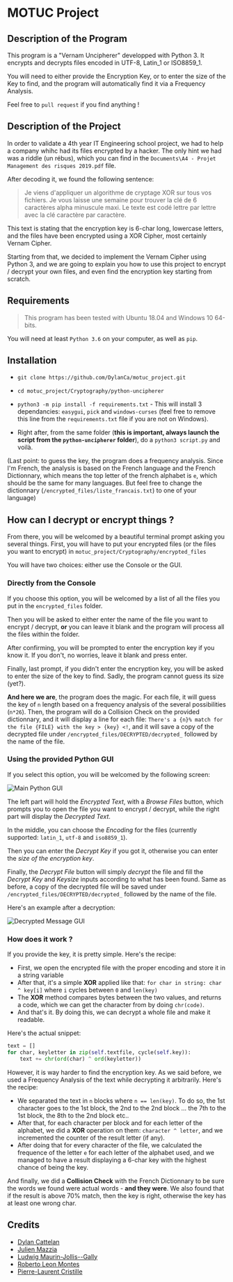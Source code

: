# MOTUC Project 
## Description of the Program

This program is a "Vernam Uncipherer" developped with Python 3. It encrypts and decrypts files encoded in UTF-8, Latin_1 or ISO8859_1.

You will need to either provide the Encryption Key, or to enter the size of the Key to find, and the program will automatically find it via a Frequency Analysis.

Feel free to `pull request` if you find anything !
## Description of the Project

In order to validate a 4th year IT Engineering school project, we had to help a company whihc had its files encrypted by a hacker. The only hint we had was a riddle (un rébus), which you can find in the `Documents\A4 - Projet Management des risques 2019.pdf` file.

After decoding it, we found the following sentence:

>Je viens d'appliquer un algorithme de cryptage XOR sur tous vos fichiers. Je vous laisse une semaine pour trouver la clé de 6 caractères alpha minuscule maxi. Le texte est codé lettre par lettre avec la clé caractère par caractère.

This text is stating that the encryption key is 6-char long, lowercase letters, and the files have been encrypted using a XOR Cipher, most certainly Vernam Cipher.

Starting from that, we decided to implement the Vernam Cipher using Python 3, and we are going to explain you how to use this project to encrypt / decrypt your own files, and even find the encryption key starting from scratch.

## Requirements

> This program has been tested with Ubuntu 18.04 and Windows 10 64-bits.

You will need at least `Python 3.6` on your computer, as well as `pip`.


## Installation

- `git clone https://github.com/DylanCa/motuc_project.git`
- `cd motuc_project/Cryptography/python-uncipherer`
- `python3 -m pip install -f requirements.txt` - This will install 3 dependancies: `easygui`, `pick` and `windows-curses` (feel free to remove this line from the `requirements.txt` file if you are not on Windows).

- Right after, from the same folder (**this is important, always launch the script from the `python-uncipherer` folder**), do a `python3 script.py` and voilà.


(Last point: to guess the key, the program does a frequency analysis. Since I'm French, the analysis is based on the French language and the French Dictionnary, which means the top letter of the french alphabet is `e`, which should be the same for many languages. But feel free to change the dictionnary (`/encrypted_files/liste_francais.txt`) to one of your language)


## How can I decrypt or encrypt things ?

From there, you will be welcomed by a beautiful terminal prompt asking you several things. First, you will have to put your encrypted files (or the files you want to encrypt) in `motuc_project/Cryptography/encrypted_files`

You will have two choices: either use the Console or the GUI.

### Directly from the Console

If you choose this option, you will be welcomed by a list of all the files you put in the `encrypted_files` folder. 

Then you will be asked to either enter the name of the file you want to encrypt / decrypt, **or** you can leave it blank and the program will process all the files within the folder.

After confirming, you will be prompted to enter the encryption key if you know it. If you don't, no worries, leave it blank and press enter.

Finally, last prompt, if you didn't enter the encryption key, you will be asked to enter the size of the key to find. Sadly, the program cannot guess its size (yet?).

**And here we are**, the program does the magic. For each file, it will guess the key of `n` length based on a frequency analysis of the several possibilities (`n*26`). Then, the program will do a Collision Check on the provided dictionnary, and it will display a line for each file: `There's a {n}% match for the file {FILE} with the key > {key} <!`, and it will save a copy of the decrypted file under `/encrypted_files/DECRYPTED/decrypted_` followed by the name of the file.

### Using the provided Python GUI

If you select this option, you will be welcomed by the following screen:

![Main Python GUI](https://i.imgur.com/4toCRzx.png)

The left part will hold the *Encrypted Text*, with a *Browse Files* button, which prompts you to open the file you want to encrypt / decrypt, while the right part will display the *Decrypted Text*. 

In the middle, you can choose the *Encoding* for the files (currently supported: `latin_1`, `utf-8` and `iso8859_1`). 

Then you can enter the *Decrypt Key* if you got it, otherwise you can enter the *size of the encryption key*. 

Finally, the *Decrypt File* button will simply *decrypt* the file and fill the *Decrypt Key* and *Keysize* inputs according to what has been found. Same as before, a copy of the decrypted file will be saved under `/encrypted_files/DECRYPTED/decrypted_` followed by the name of the file.

Here's an example after a decryption:

![Decrypted Message GUI](https://i.imgur.com/psVVbZJ.png)

### How does it work ?

If you provide the key, it is pretty simple. Here's the recipe:

- First, we open the encrypted file with the proper encoding and store it in a string variable
- After that, it's a simple **XOR** applied like that: `for char in string: char ^ key[i]` where `i` cycles between `0` and `len(key)`
- The **XOR** method compares bytes between the two values, and returns a code, which we can get the character from by doing `chr(code)`.
- And that's it. By doing this, we can decrypt a whole file and make it readable.

Here's the actual snippet:

```python
text = []
for char, keyletter in zip(self.textfile, cycle(self.key)):
    text += chr(ord(char) ^ ord(keyletter))
```

However, it is way harder to find the encryption key. As we said before, we used a Frequency Analysis of the text while decrypting it arbitrarily. Here's the recipe:

- We separated the text in `n` blocks where `n == len(key)`. To do so, the 1st character goes to the 1st block, the 2nd to the 2nd block ... the 7th to the 1st block, the 8th to the 2nd block etc..
- After that, for each character per block and for each letter of the alphabet, we did a **XOR** operation on them: `character ^ letter`, and we incremented the counter of the result letter (if any).
- After doing that for every character of the file, we calculated the frequence of the letter `e` for each letter of the alphabet used, and we managed to have a result displaying a 6-char key with the highest chance of being the key.

And finally, we did a **Collision Check** with the French Dictionnary to be sure the words we found were actual words - **and they were**. We also found that if the result is above 70% match, then the key is right, otherwise the key has at least one wrong char.


## Credits

- [Dylan Cattelan](https://github.com/DylanCa)
- [Julien Mazzia](https://github.com/julienmazzia)
- [Ludwig Maurin-Jollis--Gally](https://github.com/Lmaurinjollis)
- [Roberto Leon Montes](https://github.com/RobertoLeonMontes)
- [Pierre-Laurent Cristille](https://github.com/Pierre-LaurentC)